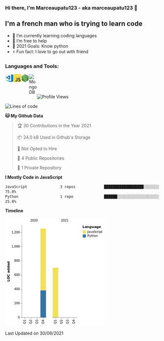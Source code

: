 ### Hi there, I'm Marceaupatu123 - aka marceaupatu123 👋

## I'm a french man who is trying to learn code

- 🌱 I’m currently learning coding languages
- 👯 I’m free to help
- 🥅 2021 Goals: Know python
- ⚡ Fun fact: I love to go out with friend

### Languages and Tools:

<img align="left" alt="Visual Studio Code" width="26px" src="https://raw.githubusercontent.com/github/explore/80688e429a7d4ef2fca1e82350fe8e3517d3494d/topics/visual-studio-code/visual-studio-code.png" />
<img align="left" alt="JavaScript" width="26px" src="https://raw.githubusercontent.com/github/explore/80688e429a7d4ef2fca1e82350fe8e3517d3494d/topics/javascript/javascript.png" />
<img align="left" alt="Node.js" width="26px" src="https://raw.githubusercontent.com/github/explore/80688e429a7d4ef2fca1e82350fe8e3517d3494d/topics/nodejs/nodejs.png" />
<img align="left" alt="MongoDB" width="26px" src="https://images.ctfassets.net/bx16dovk9m7p/42HrBQWEmcwaommKmaOi4e/46665f123d07ac820bd6f40c13f42380/MongoDB.png" />

</br>
</br>
</br>

<!--START_SECTION:waka-->
![Profile Views](http://img.shields.io/badge/Profile%20Views-0-blue)

![Lines of code](https://img.shields.io/badge/From%20Hello%20World%20I%27ve%20Written-1952%20lines%20of%20code-blue)

**🐱 My Github Data** 

> 🏆 30 Contributions in the Year 2021
 > 
> 📦 24.0 kB Used in Github's Storage 
 > 
> 🚫 Not Opted to Hire
 > 
> 📜 4 Public Repositories 
 > 
> 🔑 1 Private Repository 
 > 
**I Mostly Code in JavaScript** 

```text
JavaScript               3 repos             ██████████████████░░░░░░░   75.0% 
Python                   1 repo              ██████░░░░░░░░░░░░░░░░░░░   25.0%

```


**Timeline**

![Chart not found](https://raw.githubusercontent.com/marceaupatu123/marceaupatu123/main/charts/bar_graph.png) 


 Last Updated on 30/06/2021
<!--END_SECTION:waka-->

